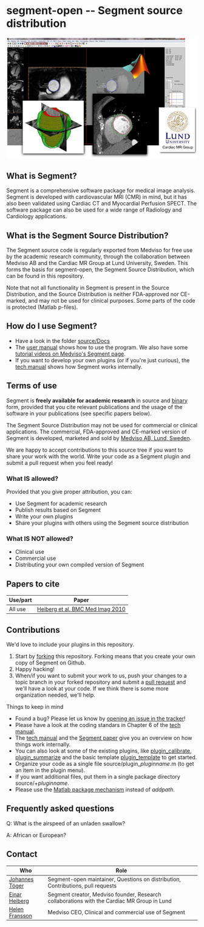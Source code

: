 # segment-open -- Segment source distribution

![lvimage](docs/images/titlepage.jpg)

## What is Segment?

Segment is a comprehensive software package for medical image analysis.
Segment is developed with cardiovascular MRI (CMR) in mind, but it has also been validated using Cardiac CT and Myocardial Perfusion SPECT. The software package can also be used for a wide range of Radiology and Cardiology applications.

## What is the Segment Source Distribution?

The Segment source code is regularly exported from Medviso for free use by the academic research community, through the collaboration between Medviso AB and the Cardiac MR Group at Lund University, Sweden.
This forms the basis for segment-open, the Segment Source Distribution, which can be found in this repository.

Note that not all functionality in Segment is present in the Source Distribution, and the Source Distribution is neither FDA-approved nor CE-marked, and may not be used for clinical purposes.
Some parts of the code is protected (Matlab p-files).

## How do I use Segment?

 * Have a look in the folder [source/Docs](source/Docs)
 * The [user manual](source/Docs/manual.pdf) shows how to use the program. We also have some [tutorial videos on Medviso's Segment page](http://medviso.com/products/segment/).
 * If you want to develop your own plugins (or if you're just curious), the [tech manual](source/docs/techmanual.pdf) shows how Segment works internally.

## Terms of use

Segment is **freely available for academic research** in source and [binary](http://medviso.com/download2/) form, provided that you cite relevant publications and the usage of the software in your publications (see specific papers below).

The Segment Source Distribution may not be used for commercial or clinical applications.
The commercial, FDA-approved and CE-marked version of Segment is developed, marketed and sold by [Medviso AB, Lund, Sweden](http://medviso.com/).

We are happy to accept contributions to this source tree if you want to share your work with the world.
Write your code as a Segment plugin and submit a pull request when you feel ready!

### What IS allowed?

Provided that you give proper attribution, you can:

 * Use Segment for academic research
 * Publish results based on Segment
 * Write your own plugins
 * Share your plugins with others using the Segment source distribution

### What IS NOT allowed?

 * Clinical use
 * Commercial use
 * Distributing your own compiled version of Segment

## Papers to cite

| Use/part  | Paper |
|-----------|-------|
| All use   | [Heiberg et al. BMC Med Imag 2010](https://bmcmedimaging.biomedcentral.com/articles/10.1186/1471-2342-10-1) |


## Contributions

We'd love to include your plugins in this repository.

 1. Start by [forking](https://help.github.com/articles/fork-a-repo/) this repository. Forking means that you create your own copy of Segment on Github.
 1. Happy hacking!
 1. When/if you want to submit your work to us, push your changes to a topic branch in your forked repository and submit a [pull request](https://help.github.com/articles/creating-a-pull-request-from-a-fork/) and we'll have a look at your code. If we think there is some more organization needed, we'll help.

Things to keep in mind

 * Found a bug? Please let us know by [opening an issue in the tracker](https://github.com/Cardiac-MR-Group-Lund/segment-open/issues)!
 * Please have a look at the coding standars in Chapter 6 of the [tech manual](source/Docs/techmanual.pdf).
 * The [tech manual](source/Docs/techmanual.pdf) and the [Segment paper](https://bmcmedimaging.biomedcentral.com/articles/10.1186/1471-2342-10-1) give you an overview on how things work internally.
 * You can also look at some of the existing plugins, like [plugin_calibrate](source/plugin_calibrate.m), [plugin_summarize](source/plugin_summarize.m) and the basic template [plugin_template](source/plugin_template.m) to get started.
 * Organize your code as a single file source/plugin_*pluginname*.m (to get an item in the plugin menu).
 * If you want additional files, put them in a single package directory source/+*pluginname*.
 * Please use the [Matlab package mechanism](https://mathworks.com/help/matlab/matlab_oop/scoping-classes-with-packages.html) instead of *addpath*.

## Frequently asked questions

Q: What is the airspeed of an unladen swallow?

A: African or European?


## Contact

| Who | Role |
| --- | --- |
| [Johannes Töger](mailto:johannes.toger@gmail.com) | Segment-open maintainer, Questions on distribution, Contributions, pull requests |
| [Einar Heiberg](mailto:einar@heiberg.se) | Segment creator, Medviso founder, Research collaborations with the Cardiac MR Group in Lund |
| [Helen Fransson](mailto:helen@medviso.com) | Medviso CEO, Clinical and commercial use of Segment |


